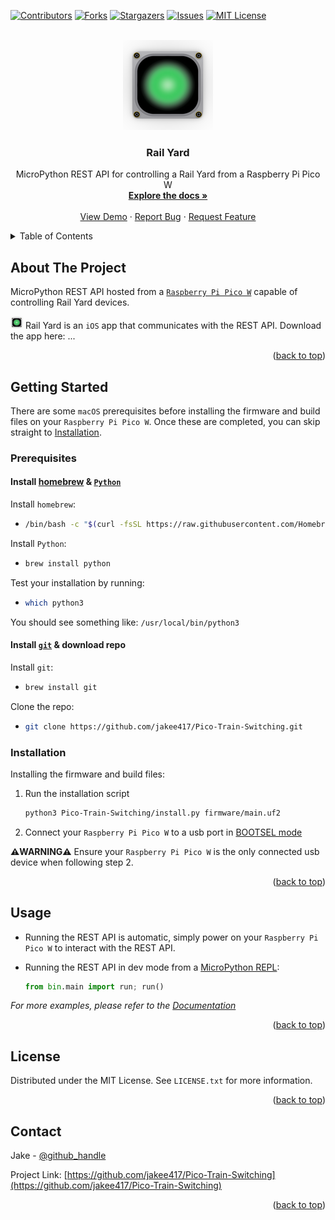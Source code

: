 <!-- Improved compatibility of back to top link: See: https://github.com/othneildrew/Best-README-Template/pull/73 -->
<a name="readme-top"></a>
<!--
*** Thanks for checking out the Best-README-Template. If you have a suggestion
*** that would make this better, please fork the repo and create a pull request
*** or simply open an issue with the tag "enhancement".
*** Don't forget to give the project a star!
*** Thanks again! Now go create something AMAZING! :D
-->



<!-- PROJECT SHIELDS -->
<!--
*** I'm using markdown "reference style" links for readability.
*** Reference links are enclosed in brackets [ ] instead of parentheses ( ).
*** See the bottom of this document for the declaration of the reference variables
*** for contributors-url, forks-url, etc. This is an optional, concise syntax you may use.
*** https://www.markdownguide.org/basic-syntax/#reference-style-links
-->
[![Contributors][contributors-shield]][contributors-url]
[![Forks][forks-shield]][forks-url]
[![Stargazers][stars-shield]][stars-url]
[![Issues][issues-shield]][issues-url]
[![MIT License][license-shield]][license-url]



<!-- PROJECT LOGO -->
<br />
<div align="center">
  <a href="https://github.com/jakee417/Pico-Train-Switching">
    <img src="images/144.png" alt="Logo" width="144" height="144">
  </a>

<h3 align="center">Rail Yard</h3>

  <p align="center">
    MicroPython REST API for controlling a Rail Yard from a Raspberry Pi Pico W
    <br />
    <a href="https://github.com/jakee417/Pico-Train-Switching"><strong>Explore the docs »</strong></a>
    <br />
    <br />
    <a href="https://github.com/jakee417/Pico-Train-Switching">View Demo</a>
    ·
    <a href="https://github.com/jakee417/Pico-Train-Switching/issues">Report Bug</a>
    ·
    <a href="https://github.com/jakee417/Pico-Train-Switching/issues">Request Feature</a>
  </p>
</div>



<!-- TABLE OF CONTENTS -->
<details>
  <summary>Table of Contents</summary>
  <ol>
    <li>
      <a href="#about-the-project">About The Project</a>
    </li>
    <li>
      <a href="#getting-started">Getting Started</a>
      <ul>
        <li><a href="#prerequisites">Prerequisites</a></li>
        <li><a href="#installation">Installation</a></li>
      </ul>
    </li>
    <li><a href="#usage">Usage</a></li>
    <li><a href="#license">License</a></li>
    <li><a href="#contact">Contact</a></li>
  </ol>
</details>



<!-- ABOUT THE PROJECT -->
## About The Project
MicroPython REST API hosted from a [`Raspberry Pi Pico W`](https://www.raspberrypi.com/documentation/microcontrollers/raspberry-pi-pico.html) capable of controlling Rail Yard devices. 

[![iOS Logo][ios-logo]](https://example.com) Rail Yard is an `iOS` app that communicates with the REST API. Download the app here: ...

<p align="right">(<a href="#readme-top">back to top</a>)</p>


<!-- GETTING STARTED -->
## Getting Started

There are some `macOS` prerequisites before installing the firmware and build files on your `Raspberry Pi Pico W`. Once these are completed, you can skip straight to <a href="#installation">Installation</a>.

### Prerequisites

#### Install [homebrew](https://brew.sh/#install) & [`Python`](https://www.python.org/)

Install `homebrew`:
* ```sh
  /bin/bash -c "$(curl -fsSL https://raw.githubusercontent.com/Homebrew/install/master/install.sh)"
  ```

Install `Python`:
* ```sh
  brew install python
  ```

Test your installation by running:
* ```sh
  which python3
  ```
You should see something like: `/usr/local/bin/python3`

#### Install [`git`](https://git-scm.com/download/mac) & download repo

Install `git`:
* ```sh
  brew install git
  ```

Clone the repo:
* ```sh
  git clone https://github.com/jakee417/Pico-Train-Switching.git
  ```

### Installation
Installing the firmware and build files:

1. Run the installation script
   ```sh
   python3 Pico-Train-Switching/install.py firmware/main.uf2
   ```

2. Connect your `Raspberry Pi Pico W` to a usb port in [BOOTSEL mode](https://projects.raspberrypi.org/en/projects/getting-started-with-the-pico/3) 

**⚠️WARNING⚠️** Ensure your `Raspberry Pi Pico W` is the only connected usb device when following step 2.

<p align="right">(<a href="#readme-top">back to top</a>)</p>


<!-- USAGE EXAMPLES -->
## Usage

* Running the REST API is automatic, simply power on your `Raspberry Pi Pico W` to interact with the REST API.

* Running the REST API in dev mode from a [MicroPython REPL](https://projects.raspberrypi.org/en/projects/getting-started-with-the-pico/4):
  ```python
  from bin.main import run; run()
  ```

_For more examples, please refer to the [Documentation](https://example.com)_

<p align="right">(<a href="#readme-top">back to top</a>)</p>


<!-- LICENSE -->
## License

Distributed under the MIT License. See `LICENSE.txt` for more information.

<p align="right">(<a href="#readme-top">back to top</a>)</p>


<!-- CONTACT -->
## Contact

Jake - [@github_handle](https://github.com/jakee417)

Project Link: [https://github.com/jakee417/Pico-Train-Switching](https://github.com/jakee417/Pico-Train-Switching)

<p align="right">(<a href="#readme-top">back to top</a>)</p>



<!-- MARKDOWN LINKS & IMAGES -->
<!-- https://www.markdownguide.org/basic-syntax/#reference-style-links -->
[contributors-shield]: https://img.shields.io/github/contributors/jakee417/Pico-Train-Switching.svg?style=for-the-badge
[contributors-url]: https://github.com/jakee417/Pico-Train-Switching/graphs/contributors
[forks-shield]: https://img.shields.io/github/forks/jakee417/Pico-Train-Switching.svg?style=for-the-badge
[forks-url]: https://github.com/jakee417/Pico-Train-Switching/network/members
[stars-shield]: https://img.shields.io/github/stars/jakee417/Pico-Train-Switching.svg?style=for-the-badge
[stars-url]: https://github.com/jakee417/Pico-Train-Switching/stargazers
[issues-shield]: https://img.shields.io/github/issues/jakee417/Pico-Train-Switching.svg?style=for-the-badge
[issues-url]: https://github.com/jakee417/Pico-Train-Switching/issues
[license-shield]: https://img.shields.io/github/license/jakee417/Pico-Train-Switching.svg?style=for-the-badge
[license-url]: https://github.com/jakee417/Pico-Train-Switching/blob/master/LICENSE.txt
[ios-logo]: images/20.png